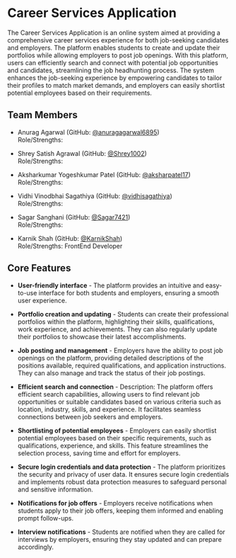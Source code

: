 # Career Services Application

The Career Services Application is an online system aimed at providing a comprehensive career services experience for both job-seeking candidates and employers. The platform enables students to create and update their portfolios while allowing employers to post job openings. With this platform, users can efficiently search and connect with potential job opportunities and candidates, streamlining the job headhunting process. The system enhances the job-seeking experience by empowering candidates to tailor their profiles to match market demands, and employers can easily shortlist potential employees based on their requirements.


## Team Members

- Anurag Agarwal (GitHub: [@anuragagarwal6895](https://github.com/anuragagarwal6895))  
Role/Strengths:

- Shrey Satish Agrawal (GitHub: [@Shrey1002](https://github.com/Shrey1002))  
Role/Strengths:

- Aksharkumar Yogeshkumar Patel (GitHub: [@aksharpatel17](https://github.com/aksharpatel17))  
  Role/Strengths:
  
- Vidhi Vinodbhai Sagathiya (GitHub: [@vidhisagathiya](https://github.com/vidhisagathiya))  
Role/Strengths:

- Sagar Sanghani (GitHub: [@Sagar7421](https://github.com/Sagar7421))  
Role/Strengths: 

- Karnik Shah (GitHub: [@KarnikShah](https://github.com/KarnikShah))  
Role/Strengths: FrontEnd Developer


## Core Features

- **User-friendly interface** - The platform provides an intuitive and easy-to-use interface for both students and employers, ensuring a smooth user experience.

- **Portfolio creation and updating** - Students can create their professional portfolios within the platform, highlighting their skills, qualifications, work experience, and achievements. They can also regularly update their portfolios to showcase their latest accomplishments.

- **Job posting and management** - Employers have the ability to post job openings on the platform, providing detailed descriptions of the positions available, required qualifications, and application instructions. They can also manage and track the status of their job postings.

- **Efficient search and connection** - Description: The platform offers efficient search capabilities, allowing users to find relevant job opportunities or suitable candidates based on various criteria such as location, industry, skills, and experience. It facilitates seamless connections between job seekers and employers.

- **Shortlisting of potential employees** - Employers can easily shortlist potential employees based on their specific requirements, such as qualifications, experience, and skills. This feature streamlines the selection process, saving time and effort for employers.

- **Secure login credentials and data protection** - The platform prioritizes the security and privacy of user data. It ensures secure login credentials and implements robust data protection measures to safeguard personal and sensitive information.

- **Notifications for job offers** - Employers receive notifications when students apply to their job offers, keeping them informed and enabling prompt follow-ups.

- **Interview notifications** - Students are notified when they are called for interviews by employers, ensuring they stay updated and can prepare accordingly.
